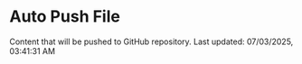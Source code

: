 # Auto Push File

Content that will be pushed to GitHub repository.
Last updated: 07/03/2025, 03:41:31 AM